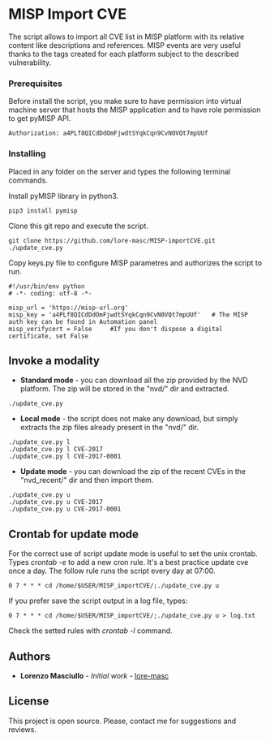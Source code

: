 # MISP Import CVE

The script allows to import all CVE list in MISP platform with its relative content like descriptions and references. MISP events are very useful thanks to the tags created for each platform subject to the described vulnerability.

### Prerequisites

Before install the script, you make sure to have permission into virtual machine server that hosts the MISP application and to have role permission to get pyMISP API.

```
Authorization: a4PLf8QICdDdOmFjwdtSYqkCqn9CvN0VQt7mpUUf
```

### Installing

Placed in any folder on the server and types the following terminal commands.

Install pyMISP library in python3.

```
pip3 install pymisp
```

Clone this git repo and execute the script.

```
git clone https://github.com/lore-masc/MISP-importCVE.git
./update_cve.py
```

Copy keys.py file to configure MISP parametres and authorizes the script to run.

```
#!/usr/bin/env python
# -*- coding: utf-8 -*-

misp_url = 'https://misp-url.org'
misp_key = 'a4PLf8QICdDdOmFjwdtSYqkCqn9CvN0VQt7mpUUf'	# The MISP auth key can be found in Automation panel
misp_verifycert = False		#If you don't dispose a digital certificate, set False

```

## Invoke a modality

* **Standard mode** - you can download all the zip provided by the NVD platform. The zip will be stored in the "nvd/" dir and extracted.
```
./update_cve.py
```
* **Local mode** - the script does not make any download, but simply extracts the zip files already present in the "nvd/" dir.
```
./update_cve.py l
./update_cve.py l CVE-2017
./update_cve.py l CVE-2017-0001
```
* **Update mode** - you can download the zip of the recent CVEs in the "nvd_recent/" dir and then import them.
```
./update_cve.py u
./update_cve.py u CVE-2017
./update_cve.py u CVE-2017-0001
```

## Crontab for update mode

For the correct use of script update mode is useful to set the unix crontab. Types *crontab -e* to add a new cron rule.
It's a best practice update cve once a day. The follow rule runs the script every day at 07:00. 
```
0 7 * * * cd /home/$USER/MISP_importCVE/;./update_cve.py u
```
If you prefer save the script output in a log file, types:
```
0 7 * * * cd /home/$USER/MISP_importCVE/;./update_cve.py u > log.txt
```
Check the setted rules with *crontab -l* command.

## Authors

* **Lorenzo Masciullo** - *Initial work* - [lore-masc](https://github.com/lore-masc)

## License

This project is open source. Please, contact me for suggestions and reviews.

